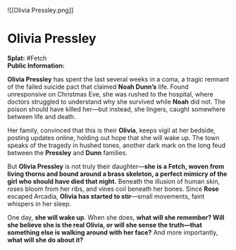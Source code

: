![[Olivia Pressley.png]]
# **Olivia Pressley**  
**Splat:** #Fetch   
**Public Information:**  

**Olivia Pressley** has spent the last several weeks in a coma, a tragic remnant of the failed suicide pact that claimed **Noah Dunn’s** life. Found unresponsive on Christmas Eve, she was rushed to the hospital, where doctors struggled to understand why she survived while **Noah** did not. The poison should have killed her—but instead, she lingers, caught somewhere between life and death.  

Her family, convinced that this is their **Olivia**, keeps vigil at her bedside, posting updates online, holding out hope that she will wake up. The town speaks of the tragedy in hushed tones, another dark mark on the long feud between the **Pressley** and **Dunn** families.  

But **Olivia Pressley** is not truly their daughter—**she is a Fetch, woven from living thorns and bound around a brass skeleton, a perfect mimicry of the girl who should have died that night.** Beneath the illusion of human skin, roses bloom from her ribs, and vines coil beneath her bones. Since **Rose** escaped Arcadia, **Olivia has started to stir**—small movements, faint whispers in her sleep.  

One day, **she will wake up**. When she does, **what will she remember? Will she believe she is the real Olivia, or will she sense the truth—that something else is walking around with her face?** And more importantly, **what will she do about it?**